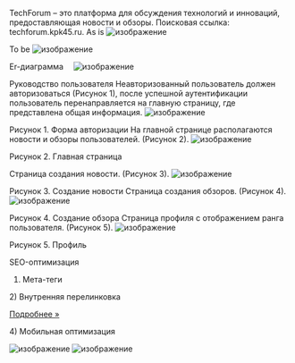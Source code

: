 TechForum – это платформа для обсуждения технологий и инноваций, предоставляющая новости и обзоры. Поисковая ссылка: techforum.kpk45.ru. 
As is
 ![изображение](https://github.com/user-attachments/assets/3c464371-c517-472c-9608-454674217b5f)

To be
 ![изображение](https://github.com/user-attachments/assets/8835f979-17c1-4f04-9acb-87f3eb696b21)

Er-диаграмма 
  ![изображение](https://github.com/user-attachments/assets/8dd2d972-ab07-43be-9f7f-610a1c77a849)

Руководство пользователя
Неавторизованный пользователь должен авторизоваться (Рисунок 1), после успешной аутентификации пользователь перенаправляется на главную страницу, где представлена общая информация.
![изображение](https://github.com/user-attachments/assets/59f84026-8952-4c92-98d7-a64584fcb954)

Рисунок 1. Форма авторизации
На главной странице располагаются новости и обзоры пользователей. (Рисунок 2).
 ![изображение](https://github.com/user-attachments/assets/f8e927c4-c8e5-439e-978b-4bbb56531297)

Рисунок 2. Главная страница

Страница создания новости. (Рисунок 3).
![изображение](https://github.com/user-attachments/assets/efe37ab4-07c0-471d-9193-9c6b0f4acd55)

 
Рисунок 3. Создание новости
Страница создания обзоров. (Рисунок 4).
![изображение](https://github.com/user-attachments/assets/c5ae7c69-1613-4b69-b368-0e705d53c6c3)

Рисунок 4. Создание обзора
Страница профиля с отображением ранга пользователя. (Рисунок 5).
![изображение](https://github.com/user-attachments/assets/ca4b20a4-a0ea-4165-81b9-e15ddffed448)

Рисунок 5. Профиль 

SEO-оптимизация
1) Мета-теги
<meta name="keywords" content="технологический форум, IT-новости, обзоры гаджетов, обсуждение технологий, инновации, программирование, искусственный интеллект, TechForum">
<meta name="description" content="TechForum - площадка для обсуждения технологий и инноваций. Новости, обзоры гаджетов и экспертные дискуссии в IT-сфере.">
2) Внутренняя перелинковка
<p><a class="btn btn-default" href="<?= Url::to(['/site/about']) ?>">Подробнее &raquo;</a></p>
4) Мобильная оптимизация

![изображение](https://github.com/user-attachments/assets/3af4de29-5e3b-40f7-82ed-d790f2fdc61f)
![изображение](https://github.com/user-attachments/assets/1628a24f-1170-4897-8b62-b7c6d506cc84)







